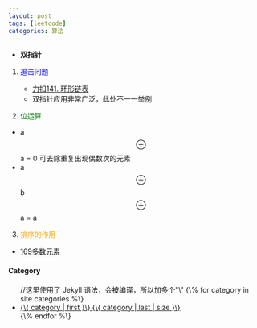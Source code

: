 ```yaml
---
layout: post
tags: [leetcode]
categories: 算法
---
```

*  **双指针**

1. <font color = "blue">追击问题 </font>

   - [力扣141. 环形链表](https://leetcode-cn.com/problems/linked-list-cycle/)
   - 双指针应用非常广泛，此处不一一举例  
  
2. <font color = "green">位运算 </font>
  - a$$\oplus$$a = 0
  可去除重复出现偶数次的元素
  - a$$\oplus$$b$$\oplus$$a = a

3. <font color = "orange">排序的作用 </font>
  - [169多数元素](https://leetcode-cn.com/problems/majority-element/)
  
  <h4>Category</h4>
<ul>
    //这里使用了 Jekyll 语法，会被编译，所以加多个"\"
    {\% for category in site.categories %\}
    <li><a href="/categories/{\{ category | first }\}/" title="view all
posts">{\{ category | first }\} {\{ category | last | size }\}</a>
    </li>
    {\% endfor %\}
</ul>




